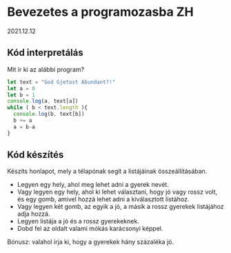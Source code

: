 # Bevezetes a programozasba ZH
2021.12.12

## Kód interpretálás
Mit ír ki az alábbi program?

```javascript
let text = "God Gjetost Abundant?!"
let a = 0
let b = 1
console.log(a, text[a])
while ( b < text.length ){
  console.log(b, text[b])
  b += a
  a = b-a
}
```

## Kód készítés
Készíts honlapot, mely a télapónak segít a listájáinak összeállításában.
 - Legyen egy hely, ahol meg lehet adni a gyerek nevét.
 - Vagy legyen egy hely, ahol ki lehet választani, hogy jó vagy rossz volt, és egy gomb, amivel hozzá lehet adni a kiválasztott listához.
 - Vagy legyen két gomb, az egyik a jó, a másik a rossz gyerekek listájához adja hozzá.
 - Legyen listája a jó és a rossz gyerekeknek.
 - Dobd fel az oldalt valami mókás karácsonyi képpel. 
  
Bónusz: valahol írja ki, hogy a gyerekek hány százaléka jó. 
